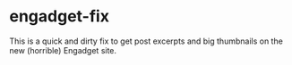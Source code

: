 # engadget-fix
This is a quick and dirty fix to get post excerpts and big thumbnails on the new (horrible) Engadget site. 
